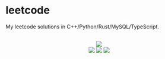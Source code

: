 # leetcode
My leetcode solutions in C++/Python/Rust/MySQL/TypeScript.

<div align="center">
<br/>
<img src="https://img.shields.io/badge/Solved-813/3328%20=%2024%25-blue.svg?style=flat-square" />
<br/>
<img src="https://img.shields.io/badge/Easy-309/830-5CB85D.svg?style=flat-square" />
<img src="https://img.shields.io/badge/Medium-399/1742-F0AE4E.svg?style=flat-square" />
<img src="https://img.shields.io/badge/Hard-105/756-D95450.svg?style=flat-square" />
</div>